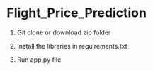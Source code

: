 # Flight_Price_Prediction

1) Git clone or download zip folder

2) Install the libraries in requirements.txt

3) Run app.py file
